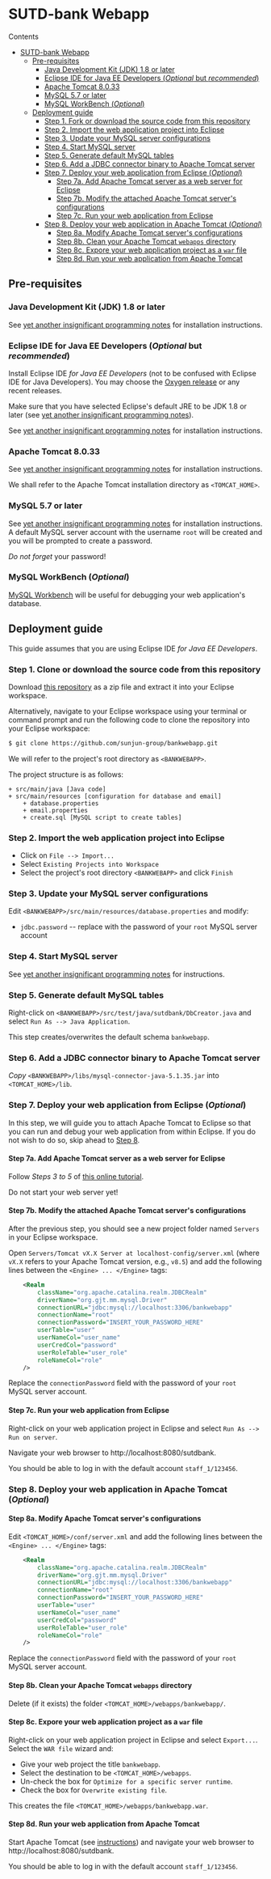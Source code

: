 # SUTD-bank Webapp

Contents

- [SUTD-bank Webapp](#sutd-bank-webapp)
  * [Pre-requisites](#pre-requisites)
    + [Java Development Kit (JDK) 1.8 or later](#java-development-kit-jdk-1-8-or-later)
    + [Eclipse IDE for Java EE Developers (*Optional* but *recommended*)](#eclipse-ide-for-java-ee-developers-optional-but-recommended-)
    + [Apache Tomcat 8.0.33](#apache-tomcat-8-0-33)
    + [MySQL 5.7 or later](#mysql-5-7-or-later)
    + [MySQL WorkBench (*Optional*)](#mysql-workbench-optional-)
  * [Deployment guide](#deployment-guide)
    + [Step 1. Fork or download the source code from this repository](#step-1-clone-or-download-the-source-code-from-this-repository)
    + [Step 2. Import the web application project into Eclipse](#step-2-import-the-web-application-project-into-eclipse)
    + [Step 3. Update your MySQL server configurations](#step-3-update-your-mysql-server-configurations)
    + [Step 4. Start MySQL server](#step-4-start-mysql-server)
    + [Step 5. Generate default MySQL tables](#step-5-generate-default-mysql-tables)
    + [Step 6. Add a JDBC connector binary to Apache Tomcat server](#step-6-add-a-jdbc-connector-binary-to-apache-tomcat-server)
    + [Step 7. Deploy your web application from Eclipse (*Optional*)](#step-7-deploy-your-web-application-from-eclipse-optional-)
      - [Step 7a. Add Apache Tomcat server as a web server for Eclipse](#step-7a-add-apache-tomcat-server-as-a-web-server-for-eclipse)
      - [Step 7b. Modify the attached Apache Tomcat server's configurations](#step-7b-modify-the-attached-apache-tomcat-server-s-configurations)
      - [Step 7c. Run your web application from Eclipse](#step-7c-run-your-web-application-from-eclipse)
    + [Step 8. Deploy your web application in Apache Tomcat (*Optional*)](#step-8-deploy-your-web-application-in-apache-tomcat-optional-)
      - [Step 8a. Modify Apache Tomcat server's configurations](#step-8a-modify-apache-tomcat-server-s-configurations)
      - [Step 8b. Clean your Apache Tomcat `webapps` directory](#step-8b-clean-your-apache-tomcat-webapps-directory)
      - [Step 8c. Expore your web application project as a `war` file](#step-8c-expore-your-web-application-project-as-a-war-file)
      - [Step 8d. Run your web application from Apache Tomcat](#step-8d-run-your-web-application-from-apache-tomcat)

## Pre-requisites

### Java Development Kit (JDK) 1.8 or later

See [yet another insignificant programming notes](https://www.ntu.edu.sg/home/ehchua/programming/howto/JDK_HowTo.html) for installation instructions.

### Eclipse IDE for Java EE Developers (*Optional* but *recommended*) 

Install Eclipse IDE *for Java EE Developers* (not to be confused with Eclipse IDE for Java Developers). You may choose the [Oxygen release](https://www.eclipse.org/downloads/packages/eclipse-ide-java-ee-developers/oxygen2) or any recent releases.

Make sure that you have selected Eclipse's default JRE to be JDK 1.8 or later (see [yet another insignificant programming notes](https://www.ntu.edu.sg/home/ehchua/programming/howto/EclipseJava_HowTo.html#zz-2.)).

See [yet another insignificant programming notes](https://www.ntu.edu.sg/home/ehchua/programming/howto/EclipseJava_HowTo.html#zz-1) for installation instructions.

### Apache Tomcat 8.0.33

See [yet another insignificant programming notes](https://www.ntu.edu.sg/home/ehchua/programming/howto/Tomcat_HowTo.html#zz-2.) for installation instructions.

We shall refer to the Apache Tomcat installation directory as `<TOMCAT_HOME>`.

### MySQL 5.7 or later

See [yet another insignificant programming notes](https://www.ntu.edu.sg/home/ehchua/programming/sql/MySQL_HowTo.html#zz-3.1) for installation instructions. A default MySQL server account with the username `root` will be created and you will be prompted to create a password. 

*Do not forget* your password!

### MySQL WorkBench (*Optional*) 

[MySQL Workbench](https://dev.mysql.com/downloads/workbench/) will be useful for debugging your web application's database.

## Deployment guide

This guide assumes that you are using Eclipse IDE *for Java EE Developers*.

### Step 1. Clone or download the source code from this repository

Download [this repository](https://github.com/sunjun-group/bankwebapp) as a zip file and extract it into your Eclipse workspace.

Alternatively, navigate to your Eclipse workspace using your terminal or command prompt and run the following code to clone the repository into your Eclipse workspace:

```bash
$ git clone https://github.com/sunjun-group/bankwebapp.git
```

We will refer to the project's root directory as `<BANKWEBAPP>`.

The project structure is as follows:

    + src/main/java [Java code]
    + src/main/resources [configuration for database and email]
        + database.properties
        + email.properties
        + create.sql [MySQL script to create tables]

### Step 2. Import the web application project into Eclipse

* Click on `File --> Import...`
* Select `Existing Projects into Workspace`
* Select the project's root directory `<BANKWEBAPP>` and click `Finish`

### Step 3. Update your MySQL server configurations

Edit `<BANKWEBAPP>/src/main/resources/database.properties` and modify:
* `jdbc.password` -- replace with the password of your `root` MySQL server account

### Step 4. Start MySQL server

See [yet another insignificant programming notes](https://www.ntu.edu.sg/home/ehchua/programming/sql/MySQL_HowTo.html#zz-3.2) for instructions.

### Step 5. Generate default MySQL tables

Right-click on `<BANKWEBAPP>/src/test/java/sutdbank/DbCreator.java` and select `Run As --> Java Application`.

This step creates/overwrites the default schema `bankwebapp`.

### Step 6. Add a JDBC connector binary to Apache Tomcat server

*Copy* `<BANKWEBAPP>/libs/mysql-connector-java-5.1.35.jar` into `<TOMCAT_HOME>/lib`.

### Step 7. Deploy your web application from Eclipse (*Optional*) 

In this step, we will guide you to attach Apache Tomcat to Eclipse so that you can run and debug your web application from within Eclipse. If you do not wish to do so, skip ahead to [Step 8](#step-8-deploy-your-web-application-in-apache-tomcat---optional--).

#### Step 7a. Add Apache Tomcat server as a web server for Eclipse

Follow *Steps 3 to 5* of [this online tutorial](http://crunchify.com/step-by-step-guide-to-setup-and-install-apache-tomcat-server-in-eclipse-development-environment-ide/).

Do not start your web server yet!

#### Step 7b. Modify the attached Apache Tomcat server's configurations

After the previous step, you should see a new project folder named `Servers` in your Eclipse workspace.

Open `Servers/Tomcat vX.X Server at localhost-config/server.xml` (where `vX.X` refers to your Apache Tomcat version, e.g., `v8.5`) and add the following lines between the `<Engine> ... </Engine>` tags:

```xml
    <Realm 
        className="org.apache.catalina.realm.JDBCRealm"
        driverName="org.gjt.mm.mysql.Driver"
        connectionURL="jdbc:mysql://localhost:3306/bankwebapp"
        connectionName="root" 
        connectionPassword="INSERT_YOUR_PASSWORD_HERE"
        userTable="user" 
        userNameCol="user_name" 
        userCredCol="password"
        userRoleTable="user_role" 
        roleNameCol="role" 
    />
```

Replace the `connectionPassword` field with the password of your `root` MySQL server account.

#### Step 7c. Run your web application from Eclipse

Right-click on your web application project in Eclipse and select `Run As --> Run on server`.

Navigate your web browser to http://localhost:8080/sutdbank.

You should be able to log in with the default account `staff_1/123456`.

### Step 8. Deploy your web application in Apache Tomcat (*Optional*)

#### Step 8a. Modify Apache Tomcat server's configurations

Edit `<TOMCAT_HOME>/conf/server.xml` and add the following lines between the `<Engine> ... </Engine>` tags:

```xml
    <Realm 
        className="org.apache.catalina.realm.JDBCRealm"
        driverName="org.gjt.mm.mysql.Driver"
        connectionURL="jdbc:mysql://localhost:3306/bankwebapp"
        connectionName="root" 
        connectionPassword="INSERT_YOUR_PASSWORD_HERE"
        userTable="user" 
        userNameCol="user_name" 
        userCredCol="password"
        userRoleTable="user_role" 
        roleNameCol="role" 
    />
```

Replace the `connectionPassword` field with the password of your `root` MySQL server account.

#### Step 8b. Clean your Apache Tomcat `webapps` directory

Delete (if it exists) the folder `<TOMCAT_HOME>/webapps/bankwebapp/`.

#### Step 8c. Expore your web application project as a `war` file

Right-click on your web application project in Eclipse and select `Export...`. Select the `WAR file` wizard and:
* Give your web project the title `bankwebapp`.
* Select the destination to be `<TOMCAT_HOME>/webapps`.
* Un-check the box for `Optimize for a specific server runtime`.
* Check the box for `Overwrite existing file`.

This creates the file `<TOMCAT_HOME>/webapps/bankwebapp.war`.

#### Step 8d. Run your web application from Apache Tomcat

Start Apache Tomcat (see [instructions](https://www.ntu.edu.sg/home/ehchua/programming/howto/Tomcat_HowTo.html#zz-2.4)) and navigate your web browser to http://localhost:8080/sutdbank.

You should be able to log in with the default account `staff_1/123456`.
